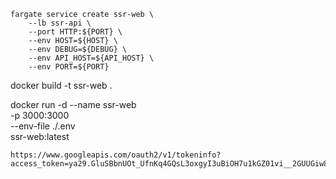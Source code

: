 ```
fargate service create ssr-web \
    --lb ssr-api \
    --port HTTP:${PORT} \
    --env HOST=${HOST} \
    --env DEBUG=${DEBUG} \
    --env API_HOST=${API_HOST} \
    --env PORT=${PORT}
```
docker build -t ssr-web .

docker run -d --name ssr-web \
    -p 3000:3000 \
    --env-file ./.env \
    ssr-web:latest

    https://www.googleapis.com/oauth2/v1/tokeninfo?access_token=ya29.GluSBbnUOt_UfnKq4GQsL3oxgyI3uBiOH7u1kGZ01vi__2GUUGiw8Op3JvDyzTnpCrD7yBp3VqXH4dBfeBW3VuFW4wWxROPMm78n_EyEXvNYVnZyXfHs5aGYsTFr
```
